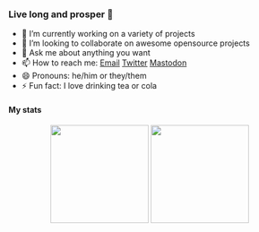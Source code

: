 ### Live long and prosper 🖖
- 🔭 I’m currently working on a variety of projects
- 👯 I’m looking to collaborate on awesome opensource projects
- 💬 Ask me about anything you want
- 📫 How to reach me: [Email](mailto:webmaster@m4taiori.de) [Twitter](https://twitter.com/m4taiori) <a href="https://mastodon.social/@m4taiori" rel="me">Mastodon</a>
- 😄 Pronouns: he/him or they/them
- ⚡ Fun fact: I love drinking tea or cola

#### My stats
<div align="center">
  <img height="175em" src="https://github-readme-stats-th3shadowbroker.vercel.app/api?username=Th3Shadowbroker&count_private=true&show_icons=true&theme=dark"/>
  <img height="175em" src="https://github-readme-stats-th3shadowbroker.vercel.app/api/top-langs/?username=Th3Shadowbroker&theme=dark&layout=compact&langs_count=6"/>
</div>

